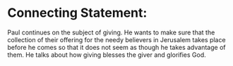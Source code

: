 # Connecting Statement:

Paul continues on the subject of giving. He wants to make sure that the collection of their offering for the needy believers in Jerusalem takes place before he comes so that it does not seem as though he takes advantage of them. He talks about how giving blesses the giver and glorifies God.